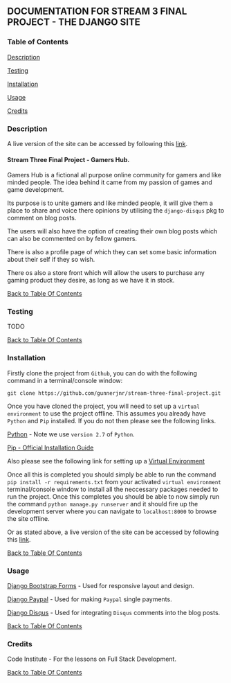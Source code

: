 DOCUMENTATION FOR STREAM 3 FINAL PROJECT - THE DJANGO SITE
----------------------------------------------------------

### Table of Contents

[Description](#description)

[Testing](#testing)

[Installation](#installation)

[Usage](#usage)

[Credits](#credits)

### Description

A live version of the site can be accessed by following this [link](https://gamershub.herokuapp.com/).

#### Stream Three Final Project - Gamers Hub.

Gamers Hub is a fictional all purpose online community for gamers and like minded people. The idea behind it came from my passion of games and game development. 

Its purpose is to unite gamers and like minded people, it will give them a place to share and voice there opinions by utilising the `django-disqus` pkg to comment on blog posts. 

The users will also have the option of creating their own blog posts which can also be commented on by fellow gamers. 

There is also a profile page of which they can set some basic information about their self if they so wish. 

There os also a store front which will allow the users to purchase any gaming product they desire, as long as we have it in stock.

[Back to Table Of Contents](#table-of-contents)

### Testing

TODO

[Back to Table Of Contents](#table-of-contents)

### Installation

Firstly clone the project from `Github`, you can do with the following command in a terminal/console window:

`git clone https://github.com/gunnerjnr/stream-three-final-project.git`

Once you have cloned the project, you will need to set up a `virtual environment` to use the project offline. This assumes you already have `Python` and `Pip` installed. If you do not then please see the following links. 

[Python](https://www.python.org/downloads/) - Note we use `version 2.7` of `Python`.

[Pip - Official Installation Guide](https://pip.pypa.io/en/latest/installing/)

Also please see the following link for setting up a [Virtual Environment](http://docs.python-guide.org/en/latest/dev/virtualenvs/#lower-level-virtualenv)

Once all this is completed you should simply be able to run the command `pip install -r requirements.txt` from your activated `virtual environment` terminal/console window to install all the neccessary packages needed to run the project. Once this completes you should be able to now simply run the command `python manage.py runserver` and it should fire up the development server where you can navigate to `localhost:8000` to browse the site offline.

Or as stated above, a live version of the site can be accessed by following this [link](https://gamershub.herokuapp.com/).

[Back to Table Of Contents](#table-of-contents)

### Usage

[Django Bootstrap Forms](https://django-bootstrap-form.readthedocs.io/en/latest/) - Used for responsive layout and design.

[Django Paypal](https://django-paypal.readthedocs.io/en/latest/) - Used for making `Paypal` single payments.

[Django Disqus](https://django-disqus.readthedocs.io/en/latest/) - Used for integrating `Disqus` comments into the blog posts.

[Back to Table Of Contents](#table-of-contents)

### Credits

Code Institute - For the lessons on Full Stack Development.

[Back to Table Of Contents](#table-of-contents)
